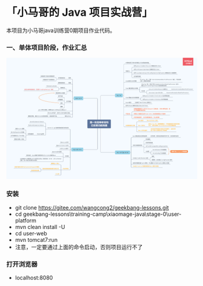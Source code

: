 # 「小马哥的 Java 项目实战营」

本项目为小马哥java训练营0期项目作业代码。



### 一、单体项目阶段，作业汇总

![功能大图](/docs/static/Firset-Monolith.png)






### 安装

- git clone https://gitee.com/wangcong2/geekbang-lessons.git
- cd  geekbang-lessons\training-camp\xiaomage-java\stage-0\user-platform
- mvn clean install -U
- cd user-web
- mvn tomcat7:run
- 注意，一定要通过上面的命令启动，否则项目运行不了


### 打开浏览器

- localhost:8080



